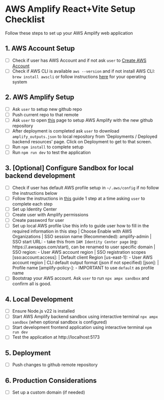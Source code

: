 # AWS Amplify React+Vite Setup Checklist

Follow these steps to set up your AWS Amplify web application

## 1. AWS Account Setup
- [ ] Check if user has AWS Account and if not ask `user` to [Create AWS Account](https://portal.aws.amazon.com/gp/aws/developer/registration/index.html)
- [ ] Check if AWS CLI is available `aws --version` and if not install AWS CLI: `brew install awscli` or follow instructions [here](https://docs.aws.amazon.com/cli/latest/userguide/getting-started-install.html) for your operating system

## 2. AWS Amplify Setup
- [ ] Ask `user` to setup new github repo
- [ ] Push current repo to that remote
- [ ] Ask `user` to open [this](https://eu-west-2.console.aws.amazon.com/amplify/create/add-repo) page to setup AWS Amplify with the new github repository
- [ ] After deployment is completed ask `user` to download `amplify_outputs.json` to local repository from 'Deployments / Deployed backend resources' page. Click on Deployment to get to that screen.
- [ ] Run `npm install` to complete setup
- [ ] Run `npm run dev` to test the application

## 3. [Optional] Configure Sandbox for local backend development
- [ ] Check if user has default AWS profile setup in `~/.aws/config` if no follow the instructions below
- [ ] Follow the instructions in [this]((https://docs.amplify.aws/react/start/account-setup/)) guide 1 step at a time asking `user` to complete each step
- [ ] Set up Identity Center
- [ ] Create user with Amplify permissions
- [ ] Create password for user
- [ ] Set up local AWS profile
    Use this info to guide user how to fill in the required information in this step
     | Choose Enable with AWS Organizations
     | SSO session name (Recommended): amplify-admin
     | SSO start URL: <START SESSION URL> - take this from `IAM Identity Center page` (eg: https://<your-company>.awsapps.com/start), can be renamed to user specific domain
     | SSO region: <your-region> - User AWS account region
     | SSO registration scopes [sso:account:access]: <leave blank>
     | Default client Region [us-east-1]: - User AWS account region
     | CLI default output format (json if not specified) [json]: <leave blank>
     | Profile name [amplify-policy-<your-account>]: - IMPORTANT to use `default` as profile name
- [ ] Bootstrap your AWS account. Ask `user` to run `npx ampx sandbox` and confirm all is good.

## 4. Local Development
- [ ] Ensure Node.js v22 is installed
- [ ] Start AWS Amplify backend sandbox using interactive terminal `npx ampx sandbox` (when optional sandbox is configured)
- [ ] Start development frontend application using interactive terminal `npm run dev`
- [ ] Test the application at http://localhost:5173

## 5. Deployment
- [ ] Push changes to github remote repository

## 6. Production Considerations
- [ ] Set up a custom domain (if needed)